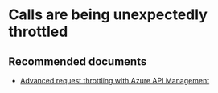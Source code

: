 <properties
    pageTitle="Calls are being unexpectedly throttled"
    description="Calls are being unexpectedly throttled"
    service="microsoft.apim"
    resource="apimanagement"
    authors="jtwalters25"
    displayOrder="14"
    selfHelpType="generic"
    supportTopicIds="32318286"
    resourceTags=""
    productPesIds="15551"
    cloudEnvironments="public"
/>

# Calls are being unexpectedly throttled

## **Recommended documents**

* [Advanced request throttling with Azure API Management](https://docs.microsoft.com/azure/api-management/api-management-sample-flexible-throttling) 
	

